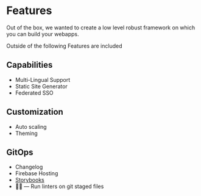 # Features

Out of the box, we wanted to create a low level robust framework on which you can build your webapps.

Outside of the following Features are included

## Capabilities

- Multi-Lingual Support
- Static Site Generator
- Federated SSO

## Customization

- Auto scaling
- Theming

## GitOps

- Changelog
- Firebase Hosting
- [Storybooks](https://storybook.js.org/)
- 🚫💩 — Run linters on git staged files
